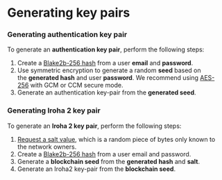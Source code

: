 # Generating key pairs

### Generating authentication key pair

To generate an **authentication key pair**, perform the following steps:

1. Create a [Blake2b-256 hash](https://en.wikipedia.org/wiki/BLAKE_(hash_function)) from a user **email** and **password**.
2. Use symmetric encryption to generate a random **seed** based on the **generated hash** and user **password**. We recommend using [AES-256](https://en.wikipedia.org/wiki/Advanced_Encryption_Standard) with GCM or CCM secure mode.
3. Generate an authentication key-pair from the **generated seed**.

### Generating Iroha 2 key pair

To generate an **Iroha 2 key pair**, perform the following steps:

1. [Request a salt value](../API_Specification/auth-controller/Retrieving_salt_values.md), which is a random piece of bytes only known to the network owners.
2. Create a [Blake2b-256 hash](https://en.wikipedia.org/wiki/BLAKE_(hash_function)) from a user email and password.
3. Generate a **blockchain seed** from the **generated hash** and **salt**.
4. Generate an Iroha2 key-pair from the **blockchain seed**.
